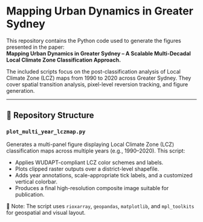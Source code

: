 # Mapping Urban Dynamics in Greater Sydney

This repository contains the Python code used to generate the figures presented in the paper:  
**Mapping Urban Dynamics in Greater Sydney – A Scalable Multi-Decadal Local Climate Zone Classification Approach.**

The included scripts focus on the post-classification analysis of Local Climate Zone (LCZ) maps from 1990 to 2020 across Greater Sydney. They cover spatial transition analysis, pixel-level reversion tracking, and figure generation.

---

## 📁 Repository Structure



### `plot_multi_year_lczmap.py`
Generates a multi-panel figure displaying Local Climate Zone (LCZ) classification maps across multiple years (e.g., 1990–2020). This script:
- Applies WUDAPT-compliant LCZ color schemes and labels.
- Plots clipped raster outputs over a district-level shapefile.
- Adds year annotations, scale-appropriate tick labels, and a customized vertical colorbar.
- Produces a final high-resolution composite image suitable for publication.

📌 Note: The script uses `rioxarray`, `geopandas`, `matplotlib`, and `mpl_toolkits` for geospatial and visual layout.


